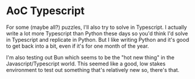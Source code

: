 # AoC Typescript

For some (maybe all?) puzzles, I'll also try to solve in Typescript. I actually write a lot more Typescript than Python these days so you'd think I'd solve in Typescript and replicate in Python. But I like writing Python and it's good to get back into a bit, even if it's for one month of the year.

I'm also testing out Bun which seems to be the "hot new thing" in the Javascript/Typescript world. This seemed like a good, low stakes environment to test out something that's relatively new so, there's that.
